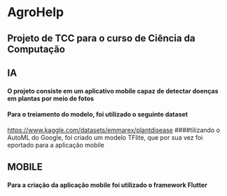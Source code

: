# AgroHelp

## Projeto de TCC para o curso de Ciência da Computação

## IA

#### O projeto consiste em um aplicativo mobile capaz de detectar doenças em plantas por meio de fotos
#### Para o treiamento do modelo, foi utilizado o seguinte dataset
https://www.kaggle.com/datasets/emmarex/plantdisease
####tilizando o AutoML do Google, foi criado um modelo TFlite, que por sua vez foi eportado para a aplicação mobile 

## MOBILE

#### Para a criação da aplicação mobile foi utilizado o framework Flutter
